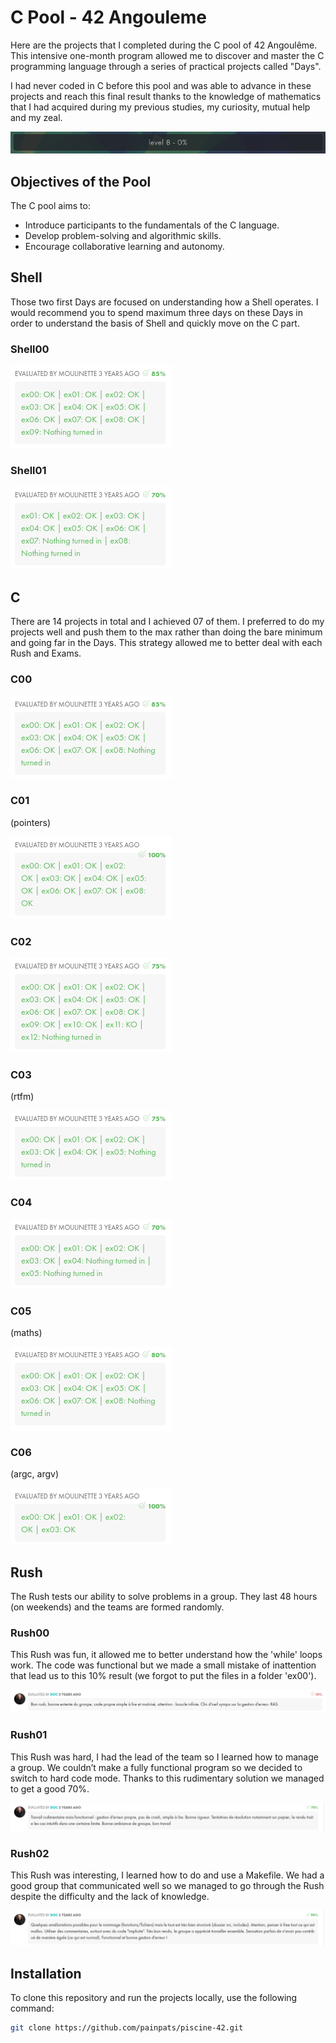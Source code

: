 # C Pool - 42 Angouleme

Here are the projects that I completed during the C pool of 42 Angoulême. This intensive one-month program allowed me to discover and master the C programming language through a series of practical projects called "Days".

I had never coded in C before this pool and was able to advance in these projects and reach this final result thanks to the knowledge of mathematics that I had acquired during my previous studies, my curiosity, mutual help and my zeal.

![Level bar](Assets/levelbar.png)


## Objectives of the Pool

The C pool aims to:
- Introduce participants to the fundamentals of the C language.
- Develop problem-solving and algorithmic skills.
- Encourage collaborative learning and autonomy.


## Shell

Those two first Days are focused on understanding how a Shell operates.
I would recommend you to spend maximum three days on these Days in order to understand the basis of Shell and quickly move on the C part.

### Shell00
![Shell 00 results](Assets/shell00.png)

### Shell01
![Shell 01 results](Assets/shell01.png)


## C
There are 14 projects in total and I achieved 07 of them.
I preferred to do my projects well and push them to the max rather than doing the bare minimum and going far in the Days. This strategy allowed me to better deal with each Rush and Exams.

### C00
![C 00 results](Assets/C00.png)

### C01
(pointers)

![C 01 results](Assets/C01.png)

### C02
![C 02 results](Assets/C02.png)

### C03
(rtfm)

![C 03 results](Assets/C03.png)

### C04
![C 04 results](Assets/C04.png)

### C05
(maths)

![C 05 results](Assets/C05.png)

### C06
(argc, argv)

![C 06 results](Assets/C06.png)


## Rush
The Rush tests our ability to solve problems in a group. They last 48 hours (on weekends) and the teams are formed randomly.

### Rush00
This Rush was fun, it allowed me to better understand how the 'while' loops work. The code was functional but we made a small mistake of inattention that lead us to this 10% result (we forgot to put the files in a folder 'ex00'). 

![Rush 00 results](Assets/rush00.png)

### Rush01
This Rush was hard, I had the lead of the team so I learned how to manage a group. We couldn’t make a fully functional program so we decided to switch to hard code mode. Thanks to this rudimentary solution we managed to get a good 70%.

![Rush 01 results](Assets/rush01.png)

### Rush02
This Rush was interesting, I learned how to do and use a Makefile. We had a good group that communicated well so we managed to go through the Rush despite the difficulty and the lack of knowledge.

![Rush 02 results](Assets/rush02.png)


## Installation

To clone this repository and run the projects locally, use the following command:

```bash
git clone https://github.com/painpats/piscine-42.git
